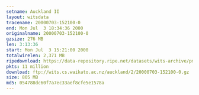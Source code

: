 ```yaml
---
setname: Auckland II
layout: witsdata
tracename: 20000703-152100-0
end: Mon Jul  3 18:34:36 2000
originalname: 20000703-152100-0
gzsize: 276 MB
len: 3:13:36
start: Mon Jul  3 15:21:00 2000
totalwirelen: 2,371 MB
ripedownload: https://data-repository.ripe.net/datasets/wits-archive/pma/long/auck/2//20000703-152100-0.gz
pkts: 11 million
download: ftp://wits.cs.waikato.ac.nz/auckland/2/20000703-152100-0.gz
size: 805 MB
md5: 054788dc60f7a7ec33aef8cfe5e1578a
---
```

